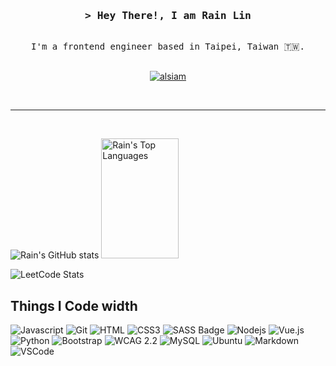 <h3 align="center">
        <samp>&gt; Hey There!, I am
                <b>Rain Lin</b>
        </samp>
        
</h3>


<p align="center"> 
  <samp>
    <br>
        I'm a frontend engineer based in Taipei, Taiwan 🇹🇼. 
    <br>
    <br>
  </samp>
</p>


<p align="center">
 <a href="https://www.linkedin.com/in/rain-lin-8796b263/" target="_blank">
  <img src="https://img.shields.io/badge/LinkedIn-0077B5?style=for-the-badge&logo=linkedin&logoColor=white" alt="alsiam"/>
 </a>
</p>

<br/>
<hr/>
<br/>

![Rain's GitHub stats](https://github-readme-stats.vercel.app/api?username=smallma&show_icons=true&bg_color=0D1117&theme=radical)
<a href="https://github.com/smallma"><img alt="Rain's Top Languages" src="https://denvercoder1-github-readme-stats.vercel.app/api/top-langs/?username=smallma&langs_count=8&layout=compact&theme=react&border_color=7F3FBF&bg_color=0D1117&title_color=F85D7F&icon_color=F8D866" height="192px" width="49.5%" border_radius='4.5'/></a>

![LeetCode Stats](https://leetcard.jacoblin.cool/Smallma?theme=wtf)



## Things I Code width
![Javascript](https://img.shields.io/badge/Javascript-F0DB4F?style=for-the-badge&labelColor=black&logo=javascript&logoColor=F0DB4F)
![Git](https://img.shields.io/badge/Git-F05032?style=for-the-badge&logo=git&logoColor=white)
![HTML](https://img.shields.io/badge/HTML5-E34F26?style=for-the-badge&logo=html5&logoColor=white)
![CSS3](https://img.shields.io/badge/CSS3-1572B6?style=for-the-badge&logo=css3&logoColor=white)
![SASS Badge](https://img.shields.io/badge/Sass-CC6699?style=for-the-badge&logo=sass&logoColor=white)
![Nodejs](https://img.shields.io/badge/Nodejs-3C873A?style=for-the-badge&labelColor=black&logo=node.js&logoColor=3C873A)
![Vue.js](https://img.shields.io/badge/Vue.js-61DBFB?style=for-the-badge&labelColor=black&logo=vue.js&logoColor=61DBFB)
![Python](https://img.shields.io/badge/Python-181818?style=for-the-badge&labelColor=black&logo=Python&logoColor=F0DB4F)
![Bootstrap](https://img.shields.io/badge/Bootstrap-563D7C?style=for-the-badge&logo=bootstrap&logoColor=white)
![WCAG 2.2](https://img.shields.io/badge/WCAG2.2-007acc?style=for-the-badge&labelColor=black)
![MySQL](https://img.shields.io/badge/MySQL-4EA94B?style=for-the-badge&logo=MySQL&logoColor=white)
![Ubuntu](https://img.shields.io/badge/Ubuntu-df4f1f?style=for-the-badge&logo=Ubuntu&logoColor=06B6D4&labelColor=df4f1f)
![Markdown](https://img.shields.io/badge/Markdown-000000?style=for-the-badge&logo=markdown&logoColor=white)
![VSCode](https://img.shields.io/badge/Visual_Studio-0078d7?style=for-the-badge&logo=visual%20studio&logoColor=white)

